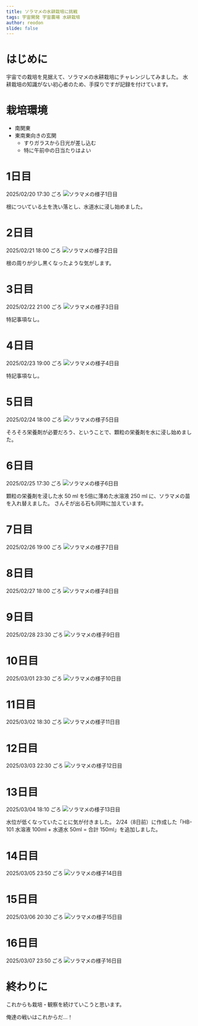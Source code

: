 ```yaml
---
title: ソラマメの水耕栽培に挑戦
tags: 宇宙開発 宇宙農場 水耕栽培
author: reodon
slide: false
---
```


# はじめに
宇宙での栽培を見据えて、ソラマメの水耕栽培にチャレンジしてみました。
水耕栽培の知識がない初心者のため、手探りですが記録を付けています。

# 栽培環境
- 南関東
- 東南東向きの玄関
  - すりガラスから日光が差し込む
  - 特に午前中の日当たりはよい

# 1日目
2025/02/20 17:30 ごろ
![ソラマメの様子1日目](images/001/bb_20250220_084234242.jpg)

根についている土を洗い落とし、水道水に浸し始めました。

# 2日目
2025/02/21 18:00 ごろ
![ソラマメの様子2日目](images/002/bb_20250221_090749940.jpg)

根の周りが少し黒くなったような気がします。

# 3日目
2025/02/22 21:00 ごろ
![ソラマメの様子3日目](images/003/bb_20250222_115455893.jpg)

特記事項なし。

# 4日目
2025/02/23 19:00 ごろ
![ソラマメの様子4日目](images/004/bb_20250223_095744661.jpg)
<!-- ![](images/004/00_20250223_100108106.jpg) -->

特記事項なし。

# 5日目
2025/02/24 18:00 ごろ
![ソラマメの様子5日目](images/005/bb_20250224_090137302.jpg)
<!-- ![](images/005/00_20250224_105501435.jpg) -->

そろそろ栄養剤が必要だろう、ということで、顆粒の栄養剤を水に浸し始めました。

# 6日目
2025/02/25 17:30 ごろ
![ソラマメの様子6日目](images/006/bb_20250225_084257137.jpg)
<!-- ![](images/006/00_20250225_082730564.jpg) -->
<!-- ![](images/006/01_20250225_083413360.jpg) -->
<!-- ![](images/006/02_20250225_083904133.jpg) -->
<!-- ![](images/006/03_20250225_084240009.jpg) -->
<!-- ![](images/006/04_20250225_084503875.jpg) -->
<!-- ![](images/006/05_20250225_084537047.jpg) -->
<!-- ![](images/006/06_20250225_085608652.jpg) -->

顆粒の栄養剤を浸した水 50 ml を5倍に薄めた水溶液 250 ml に、ソラマメの苗を入れ替えました。
さんそが出る石も同時に加えています。

# 7日目
2025/02/26 19:00 ごろ
![ソラマメの様子7日目](images/007/bb_20250226_100646702.jpg)

# 8日目
2025/02/27 18:00 ごろ
![ソラマメの様子8日目](images/008/bb_20250227_085526531.jpg)

# 9日目
2025/02/28 23:30 ごろ
![ソラマメの様子9日目](images/009/bb_20250228_143013191.jpg)

# 10日目
2025/03/01 23:30 ごろ
![ソラマメの様子10日目](images/010/bb_20250301_143148759.jpg)

# 11日目
2025/03/02 18:30 ごろ
![ソラマメの様子11日目](images/011/bb_20250302_093206996.jpg)

# 12日目
2025/03/03 22:30 ごろ
![ソラマメの様子12日目](images/012/bb_20250303_133618060.jpg)

# 13日目
2025/03/04 18:10 ごろ
![ソラマメの様子13日目](images/013/bb_20250304_091213438.jpg)
<!-- ![](images/013/00_20250304_091501834.jpg) -->
<!-- ![](images/013/01_20250304_092618535.jpg) -->

水位が低くなっていたことに気が付きました。
2/24（8日前）に作成した「HB-101 水溶液 100ml + 水道水 50ml = 合計 150ml」を追加しました。

# 14日目
2025/03/05 23:50 ごろ
![ソラマメの様子14日目](images/014/bb_20250305_145412370.jpg)

# 15日目
2025/03/06 20:30 ごろ
![ソラマメの様子15日目](images/015/bb_20250306_113028309.jpg)

# 16日目
2025/03/07 23:50 ごろ
![ソラマメの様子16日目](images/016/bb_20250307_145544295.jpg)

# 終わりに
これからも栽培・観察を続けていこうと思います。


俺達の戦いはこれからだ...！
